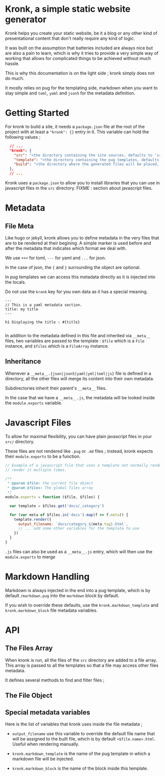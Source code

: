 Kronk, a simple static website generator
========================================

Kronk helps you create your static website, be it a blog or any other kind
of presentational content that don't really require any kind of logic.

It was built on the assumption that batteries included are always nice but
are also a pain to learn, which is why it tries to provide a very simple
way of working that allows for complicated things to be achieved without
much hassle.

This is why this documentation is on the light side ; kronk simply does not do much.

It mostly relies on pug for the templating side, markdown when you want to stay simple and
`toml`, `yaml` and `json5` for the metadata definition.

Getting Started
===============

For kronk to build a site, it needs a `package.json` file at the root of the project with
at least a `"kronk": {}` entry in it. This variable can hold the following values ;

```json
  // ...
  "kronk": {
    "src": "<the directory containing the site sources, defaults to 'src'>",
    "template": "<the directory containing the pug templates, defaults to 'template'>",
    "build": "<the directory where the generated files will be placed, defaults to 'build'>"
  },
  // ...
```

Kronk uses a `package.json` to allow you to install libraries that you can use in
javascript files in the `src` directory. FIXME : section about javascript files.

Metadata
=============

## File Meta

Like hugo or jekyll, kronk allows you to define metadata in the very files that
are to be rendered at their begining. A simple marker is used before and after the
metadata that indicates which format we deal with.

We use `+++` for toml, `---` for yaml and `...` for json.

In the case of json, the `{` and `}` surrounding the object are optional.

In pug templates we can access this metadata directly as it is injected into the locals.

Do not use the `kronk` key for you own data as it has a special meaning.

```jade
---
// This is a yaml metadata section.
title: my title
---

h1 Displaying the title : #{title}


```

In addition to the metadata defined in this file and inherited via `__meta__` files,
two variables are passed to the template : `$file` which is a `File` instance, and
`$files` which is a `FileArray` instance.


## Inheritance

Whenever a `__meta__.{json|json5|yaml|yml|toml|js}` file is defined in a directory,
all the other files will merge its content into their own metadata.

Subdirectories inherit their parent's `__meta__` files.

In the case that we have a `__meta__.js`, the metadata will be looked inside the `module.exports`
variable.


# Javascript Files

To allow for maximal flexibility, you can have plain javascript files in your `src/` directory.

These files are not rendered like `.pug` or `.md` files ; instead, kronk expects their `module.exports`
to be a function.

```javascript
// Example of a javascript file that uses a template not normally rendered to
// render it multiple times.

/**
 * @param $file: the current file object
 * @param $files: The global files array
 */
module.exports = function ($file, $files) {

  var template = $files.get('docs/_category')

  for (var meta of $files.in('docs').map(f => f.meta)) {
    template.render({
      output_filename: `docs/category_${meta.tag}.html`,
      // ... add some other variables for the template to use
    })
  }
}

```

`.js` files can also be used as a `__meta__.js` entry, which will then use the `module.exports` to merge

# Markdown Handling

Markdown is always injected in the end into a pug template, which is by default `/markdown.pug` into
the `markdown` block by default.

If you wish to override these defaults, use the `kronk.markdown_template` and `kronk.markdown_block` file metadata variables.

# API

## The Files Array

When kronk is run, all the files of the `src` directory are added to a file array.
This array is passed to all the templates so that a file may access other files
metadata.

It defines several methods to find and filter files ;


## The File Object





## Special metadata variables

Here is the list of variables that kronk uses inside the file metadata ;

* `output_filename` use this variable to override the default file name that will
   be assigned to the built file, which is by default `<$file.name>.html`. Useful when
   rendering manually.

* `kronk.markdown_template` is the name of the pug template in which a markdown file will be injected.
* `kronk.markdown_block` is the name of the block inside this template.
